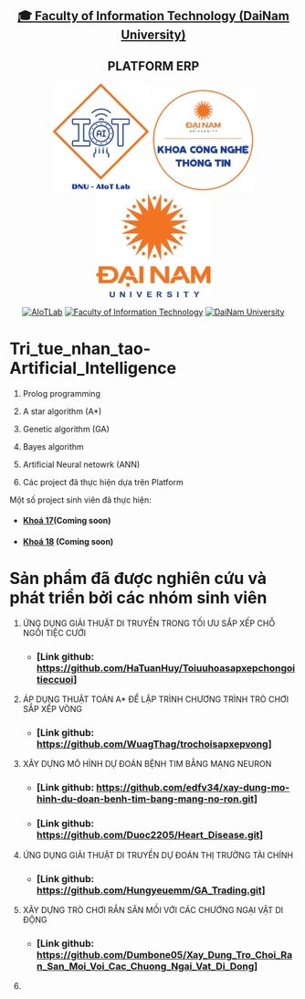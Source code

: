 <h2 align="center">
    <a href="https://dainam.edu.vn/vi/khoa-cong-nghe-thong-tin">
    🎓 Faculty of Information Technology (DaiNam University)
    </a>
</h2>
<h2 align="center">
    PLATFORM ERP
</h2>
<div align="center">
    <p align="center">
        <img src="docs/logo/aiotlab_logo.png" alt="AIoTLab Logo" width="170"/>
        <img src="docs/logo/fitdnu_logo.png" alt="AIoTLab Logo" width="180"/>
        <img src="docs/logo/dnu_logo.png" alt="DaiNam University Logo" width="200"/>
    </p>

[![AIoTLab](https://img.shields.io/badge/AIoTLab-green?style=for-the-badge)](https://www.facebook.com/DNUAIoTLab)
[![Faculty of Information Technology](https://img.shields.io/badge/Faculty%20of%20Information%20Technology-blue?style=for-the-badge)](https://dainam.edu.vn/vi/khoa-cong-nghe-thong-tin)
[![DaiNam University](https://img.shields.io/badge/DaiNam%20University-orange?style=for-the-badge)](https://dainam.edu.vn)

</div>

# Tri_tue_nhan_tao-Artificial_Intelligence
 1. Prolog programming
 2. A star algorithm (A*)
 3. Genetic algorithm (GA)
 4. Bayes algorithm
 5. Artificial Neural netowrk (ANN)

3. Các project đã thực hiện dựa trên Platform

Một số project sinh viên đã thực hiện:
- #### [Khoá 17]()(Coming soon)
- #### [Khoá 18]() (Coming soon)

# Sản phẩm đã được nghiên cứu và phát triển bởi các nhóm sinh viên
 1. ỨNG DỤNG GIẢI THUẬT DI TRUYỀN TRONG TỐI ƯU SẮP XẾP CHỖ NGỒI TIỆC CƯỚI
    - ### [Link github: https://github.com/HaTuanHuy/Toiuuhoasapxepchongoitieccuoi]
 2. ÁP DỤNG THUẬT TOÁN A* ĐỂ LẬP TRÌNH CHƯƠNG TRÌNH TRÒ CHƠI SẮP XẾP VÒNG
    - ### [Link github: https://github.com/WuagThag/trochoisapxepvong]
 3. XÂY DỰNG MÔ HÌNH DỰ ĐOÁN BỆNH TIM BẰNG MẠNG NEURON
    - ### [Link github: https://github.com/edfv34/xay-dung-mo-hinh-du-doan-benh-tim-bang-mang-no-ron.git]
    - ### [Link github: https://github.com/Duoc2205/Heart_Disease.git]
 4. ỨNG DỤNG GIẢI THUẬT DI TRUYỀN DỰ ĐOÁN THỊ TRƯỜNG TÀI CHÍNH
    - ### [Link github: https://github.com/Hungyeuemm/GA_Trading.git]
 5. XÂY DỰNG TRÒ CHƠI RẮN SĂN MỒI VỚI CÁC CHƯỚNG NGẠI VẬT DI ĐỘNG
    - ### [Link github: https://github.com/Dumbone05/Xay_Dung_Tro_Choi_Ran_San_Moi_Voi_Cac_Chuong_Ngai_Vat_Di_Dong]
 6. 